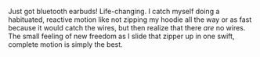Just got bluetooth earbuds! Life-changing. I catch myself doing a habituated, reactive motion like not zipping my hoodie all the way or as fast because it would catch the wires, but then realize that there <i>are</i> no wires. The small feeling of new freedom as I slide that zipper up in one swift, complete motion is simply the best.